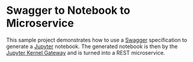 # Swagger to Notebook to Microservice

This sample project demonstrates how to use a [Swagger](http://swagger.io/) specification to generate a [Jupyter](http://jupyter.org/) notebook.
The generated notebook is then by the [Jupyter Kernel Gateway](https://github.com/jupyter-incubator/kernel_gateway) and is turned into a REST microservice.
